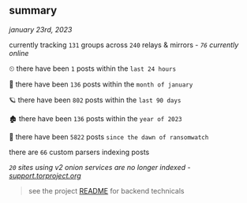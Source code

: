 
## summary
_january 23rd, 2023_

currently tracking `131` groups across `240` relays & mirrors - _`76` currently online_

⏲ there have been `1` posts within the `last 24 hours`

🦈 there have been `136` posts within the `month of january`

🪐 there have been `802` posts within the `last 90 days`

🏚 there have been `136` posts within the `year of 2023`

🦕 there have been `5822` posts `since the dawn of ransomwatch`

there are `66` custom parsers indexing posts

_`20` sites using v2 onion services are no longer indexed - [support.torproject.org](https://support.torproject.org/onionservices/v2-deprecation/)_

> see the project [README](https://github.com/joshhighet/ransomwatch#ransomwatch--) for backend technicals
